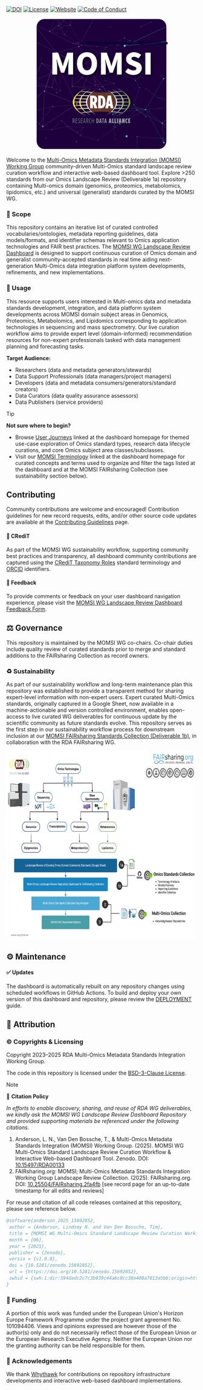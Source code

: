<!-- badges: start -->
[![DOI](https://zenodo.org/badge/DOI/10.15497/RDA00133.svg)](https://doi.org/10.5281/zenodo.15692852)
[![License](https://img.shields.io/badge/License-BSD_3--Clause-orange.svg)](https://opensource.org/licenses/BSD-3-Clause)
[![Website](https://img.shields.io/website?url=https%3A%2F%2Fwww.rd-alliance.org%2Fgroups%2Fmulti-omics-metadata-standards-integration-momsi-wg%2Fmembers&up_message=RDA%20MOMSI%20WG&down_message=MOMSI)](https://www.rd-alliance.org/groups/multi-omics-metadata-standards-integration-momsi-wg)
[![Code of Conduct](https://img.shields.io/badge/_code_of_conduct-yellow.svg?style=flat)](https://www.rd-alliance.org/about/code-of-conduct)
<!-- badges: end -->

<p align="center">
  <img src="https://github.com/RDA-MOMSI/Dashboard/blob/main/src/images/MOMSI_WG_Logo.jpg" height="350">
</p>


Welcome to the [Multi-Omics Metadata Standards Integration (MOMSI) Working Group](https://www.rd-alliance.org/groups/multi-omics-metadata-standards-integration-momsi-wg) community-driven Multi-Omics standard landscape review curation workflow and interactive web-based dashboard tool. Explore >250 standards from our Omics Landscape Review (Deliverable 1a) repository containing Multi-omics domain (genomics, proteomics, metabolomics, lipidomics, etc.) and universal (generalist) standards curated by the MOMSI WG. 

### 🎯 Scope

This repository contains an iterative list of curated controlled vocabularies/ontologies, metadata reporting guidelines, data models/formats, and identifier schemas relevant to Omics application technologies and FAIR best practices. The [MOMSI WG Landscape Review Dashboard](https://rda-momsi.github.io/Dashboard) is designed to support continuous curation of Omics domain and generalist community-accepted standards in real time aiding next-generation Multi-Omics data integration platform system developments, refinements, and new implementations.

### 👥 Usage

This resource supports users interested in Multi-omics data and metadata standards development, integration, and data platform system developments across MOMSI domain subject areas in Genomics, Proteomics, Metabolomics, and Lipidomics corresponding to application technologies in sequencing and mass spectrometry. Our live curation workflow aims to provide expert level (domain-informed) recommendation resources for non-expert professionals tasked with data management planning and forecasting tasks.

**Target Audience:**
 - Researchers (data and metadata generators/stewards)
 - Data Support Professionals (data managers/project managers)
 - Developers (data and metadata consumers/generators/standard creators)
 - Data Curators (data quality assurance assessors)
 - Data Publishers (service providers)

> [!TIP]
> **Not sure where to begin?**
> - Browse [User Journeys](https://rda-momsi.github.io/Dashboard/user-journeys) linked at the dashboard homepage for themed use-case exploration of Omics standard types, research data lifecycle curations, and core Omics subject area classes/subclasses.
> - Visit our [MOMSI Terminology](https://rda-momsi.github.io/Dashboard/glossary) linked at the dashboard homepage for curated concepts and terms used to organize and filter the tags listed at the dashboard and at the MOMSI FAIRsharing Collection (see sustainability section below).


## Contributing

Community contributions are welcome and encouraged! Contribution guidelines for new record requests, edits, and/or other source code updates are available at the [Contributing Guidelines](https://rda-momsi.github.io/Dashboard/contributing) page. 

#### 🙌 CRediT

As part of the MOMSI WG sustainability workflow, supporting community best practices and transparency, all dashboard community contributions are captured using the [CRediT Taxonomy Roles](https://doi.org/10.25504/FAIRsharing.fe4816) standard terminology and [ORCID](https://doi.org/10.25504/FAIRsharing.OrNi1L) identifiers. 

#### 📮 Feedback

To provide comments or feedback on your user dashboard navigation experience, please visit the [MOMSI WG Landscape Review Dashboard Feedback Form](https://forms.gle/uyovpTRTMpYbvoV57).


## ⚖️ Governance

This repository is maintained by the MOMSI WG co-chairs. Co-chair duties include quality review of curated standards prior to merge and standard additions to the FAIRsharing Collection as record owners.

### ♻️ Sustainability

As part of our sustainability workflow and long-term maintenance plan this repository was established to provide a transparent method for sharing expert-level information with non-expert users. Expert curated Multi-Omics standards, originally captured in a Google Sheet, now available in a machine-actionable and version controlled environment, enables open-access to live curated WG deliverables for continuous update by the scientific community as future standards evolve. This repository serves as the first step in our sustainability workflow process for downstream inclusion at our [MOMSI FAIRsharing Standards Collection (Deliverable 1b)](https://doi.org/10.25504/FAIRsharing.2fa4fb), in collaboration with the RDA FAIRsharing WG.

<p align="center">
  <img src="https://github.com/RDA-MOMSI/Dashboard/blob/main/src/images/Deliverables_Workflow.jpg" height="500">
</p>


## ⚙️ Maintenance

####  ✅ Updates

The dashboard is automatically rebuilt on any repository changes using scheduled workflows in GitHub Actions. To build and deploy your own version of this dashboard and repository, please review the [DEPLOYMENT](https://github.com/RDA-MOMSI/Dashboard/blob/main/DEPLOYMENT.md) guide.


## 🌟 Attribution

### ©️ Copyrights & Licensing

Copyright 2023–2025 RDA Multi-Omics Metadata Standards Integration Working Group.

The code in this repository is licensed under the [BSD-3-Clause License](https://github.com/RDA-MOMSI/Dashboard#BSD-3-Clause-1-ov-file).

> [!NOTE]
> 📖 **Citation Policy**
> 
> _In efforts to enable discovery, sharing, and reuse of RDA WG deliverables, we kindly ask the MOMSI WG Landscape Review Dashboard Repository and provided supporting materials be referenced under the following citations._
> 1. Anderson, L. N., Van Den Bossche, T., & Multi-Omics Metadata Standards Integration (MOMSI) Working Group. (2025). MOMSI WG Multi-Omics Standard Landscape Review Curation Workflow & Interactive Web-based Dashboard Tool. Zenodo. DOI: [10.15497/RDA00133](https://doi.org/10.15497/RDA00133)
> 2. FAIRsharing.org: MOMSI; Multi-Omics Metadata Standards Integration Working Group Landscape Review Collection. (2025). FAIRsharing.org. DOI: [10.25504/FAIRsharing.2fa4fb](https://doi.org/10.25504/FAIRsharing.2fa4fb) [see record page for an up-to-date timestamp for all edits and reviews]
>

For reuse and citation of all code releases contained at this repository, please see reference below.
```bibtex
@software{anderson_2025_15692852,
 author = {Anderson, Lindsey N. and Van Den Bossche, Tim},
 title = {MOMSI WG Multi-Omics Standard Landscape Review Curation Workflow & Interactive Web-based Dashboard Tool},
 month = {06},
 year = {2025},
 publisher = {Zenodo},
 versio = {v1.0.0},
 doi = {10.5281/zenodo.15692852},
 url = {https://doi.org/10.5281/zenodo.15692852},
 swhid = {swh:1:dir:594dadc2c7c3b939c44a6c8cc38e408a7813a5bb;origin=https://doi.org/10.5281/zenodo.15692698;visit=swh:1:snp:ad6959a0c089afd540d2ccec9a2ae11c1e232694;anchor=swh:1:rel:6b06c16ce8cabe6e462c96a792d96124e99cb9f9;path=RDA-MOMSI-Dashboard-e5bfe2f},
}
```

### 🎁 Funding

A portion of this work was funded under the European Union's Horizon Europe Framework Programme under the project grant agreement No. 101094406. Views and opinions expressed are however those of the author(s) only and do not necessarily reflect those of the European Union or the European Research Executive Agency. Neither the European Union nor the granting authority can be held responsible for them.

### 🙌 Acknowledgements

We thank [Whythawk](https://whythawk.com/) for contributions on repository infrastructure developments and interactive web-based dashboard implementations.
